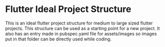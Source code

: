 # Flutter Ideal Project Structure

This is an ideal flutter project structure for medium to large sized flutter projects. This structure can be used as a starting point for a new project. It also has an entry made in pubspec.yaml file for assets/images so images put in that folder can be directly used while coding.

